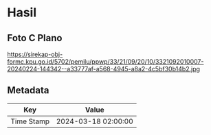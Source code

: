 # Hasil

## Foto C Plano

https://sirekap-obj-formc.kpu.go.id/5702/pemilu/ppwp/33/21/09/20/10/3321092010007-20240224-144342--a33777af-a568-4945-a8a2-4c5bf30b14b2.jpg


## Metadata

| Key        | Value               |
| ---------- | ------------------- |
| Time Stamp | 2024-03-18 02:00:00 |



